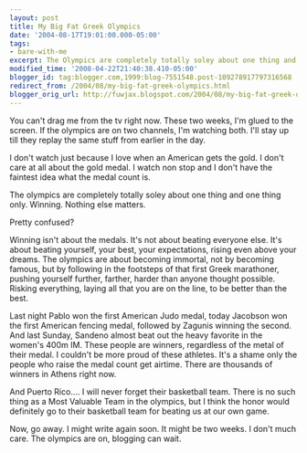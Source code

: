 ```yaml
---
layout: post
title: My Big Fat Greek Olympics
date: '2004-08-17T19:01:00.000-05:00'
tags:
- bare-with-me
excerpt: The Olympics are completely totally soley about one thing and one thing only.
modified_time: '2008-04-22T21:40:38.410-05:00'
blogger_id: tag:blogger.com,1999:blog-7551548.post-109278917797316568
redirect_from: /2004/08/my-big-fat-greek-olympics.html
blogger_orig_url: http://fuwjax.blogspot.com/2004/08/my-big-fat-greek-olympics.html
---
```


You can't drag me from the tv right now.  These two weeks, I'm glued to the screen.  If the olympics are on two channels, I'm watching both.  I'll stay up till they replay the same stuff from earlier in the day.

I don't watch just because I love when an American gets the gold.  I don't care at all about the gold medal.  I watch non stop and I don't have the faintest idea what the medal count is.

The olympics are completely totally soley about one thing and one thing only.  Winning.  Nothing else matters.

Pretty confused?

Winning isn't about the medals.  It's not about beating everyone else.  It's about beating yourself, your best, your expectations, rising even above your dreams.  The olympics are about becoming immortal, not by becoming famous, but by following in the footsteps of that first Greek marathoner, pushing yourself further, farther, harder than anyone thought possible.  Risking everything, laying all that you are on the line, to be better than the best.

Last night Pablo won the first American Judo medal, today Jacobson won the first American fencing medal, followed by Zagunis winning the second.  And last Sunday, Sandeno almost beat out the heavy favorite in the women's 400m IM.  These people are winners, regardless of the metal of their medal.  I couldn't be more proud of these athletes.  It's a shame only the people who raise the medal count get airtime.  There are thousands of winners in Athens right now.

And Puerto Rico.... I will never forget their basketball team.  There is no such thing as a Most Valuable Team in the olympics, but I think the honor would definitely go to their basketball team for beating us at our own game.

Now, go away.  I might write again soon.  It might be two weeks.  I don't much care.  The olympics are on, blogging can wait.

